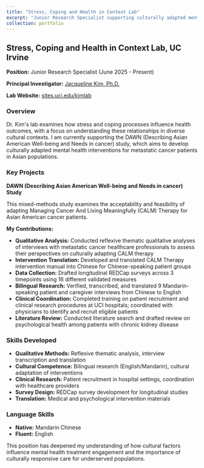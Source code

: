 ```yaml
---
title: "Stress, Coping and Health in Context Lab"
excerpt: "Junior Research Specialist supporting culturally adapted mental health interventions for Asian American cancer patients<br/><img src='/images/500x300.png'>"
collection: portfolio
---
```


## Stress, Coping and Health in Context Lab, UC Irvine

**Position:** Junior Research Specialist (June 2025 - Present)

**Principal Investigator:** [Jacqueline Kim, Ph.D.](https://sites.uci.edu/kimlab/)

**Lab Website:** [sites.uci.edu/kimlab](https://sites.uci.edu/kimlab/)

### Overview

Dr. Kim's lab examines how stress and coping processes influence health outcomes, with a focus on understanding these relationships in diverse cultural contexts. I am currently supporting the DAWN (Describing Asian American Well-being and Needs in cancer) study, which aims to develop culturally adapted mental health interventions for metastatic cancer patients in Asian populations.

### Key Projects

**DAWN (Describing Asian American Well-being and Needs in cancer) Study**

This mixed-methods study examines the acceptability and feasibility of adapting Managing Cancer And Living Meaningfully (CALM) Therapy for Asian American cancer patients.

**My Contributions:**

- **Qualitative Analysis:** Conducted reflexive thematic qualitative analyses of interviews with metastatic cancer healthcare professionals to assess their perspectives on culturally adapting CALM therapy
- **Intervention Translation:** Developed and translated CALM Therapy intervention manual into Chinese for Chinese-speaking patient groups
- **Data Collection:** Drafted longitudinal REDCap surveys across 3 timepoints using 16 different validated measures
- **Bilingual Research:** Verified, transcribed, and translated 9 Mandarin-speaking patient and caregiver interviews from Chinese to English
- **Clinical Coordination:** Completed training on patient recruitment and clinical research procedures at UCI hospitals; coordinated with physicians to identify and recruit eligible patients
- **Literature Review:** Conducted literature search and drafted review on psychological health among patients with chronic kidney disease

### Skills Developed

- **Qualitative Methods:** Reflexive thematic analysis, interview transcription and translation
- **Cultural Competence:** Bilingual research (English/Mandarin), cultural adaptation of interventions
- **Clinical Research:** Patient recruitment in hospital settings, coordination with healthcare providers
- **Survey Design:** REDCap survey development for longitudinal studies
- **Translation:** Medical and psychological intervention materials

### Language Skills

- **Native:** Mandarin Chinese
- **Fluent:** English

This position has deepened my understanding of how cultural factors influence mental health treatment engagement and the importance of culturally responsive care for underserved populations.

